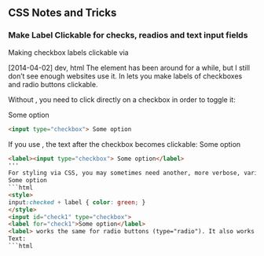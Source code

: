 ## CSS Notes and Tricks

### Make Label Clickable for checks, readios and text input fields
Making checkbox labels clickable via <label>

[2014-04-02] dev, html
The <label> element has been around for a while, but I still don’t see enough websites use it. In lets you make labels of checkboxes and radio buttons clickable.

Without <label>, you need to click directly on a checkbox in order to toggle it:

 Some option
```html
<input type="checkbox"> Some option
```

If you use <label>, the text after the checkbox becomes clickable:
 Some option
 ```html
<label><input type="checkbox"> Some option</label>
'''
For styling via CSS, you may sometimes need another, more verbose, variant of this element: You can link a label to its control by referring to the control’s ID via the label’s attribute for (thanks to Evgeny Gorbachev for mentioning this use case for this attribute).
 Some option
 ```html
<style>
input:checked + label { color: green; }
</style>
<input id="check1" type="checkbox">
<label for="check1">Some option</label>
<label> works the same for radio buttons (type="radio"). It also works for text fields where you can use the labels to focus (activate) the fields (thanks, Paul Vorbach):
Text: 
```html